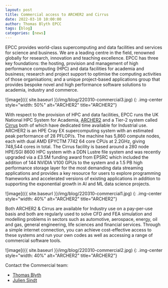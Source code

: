 ```yaml
---
layout: post
title: Commercial access to ARCHER2 and Cirrus
date: 2022-03-10 10:00:00
author: Thomas Blyth EPCC
tags: [blog] 
categories: [news]
---
```



EPCC provides world-class supercomputing and data facilities and services for science and business. We are a leading centre in the field, renowned globally for research, innovation and teaching excellence. EPCC has three key foundations: the hosting, provision and management of high performance computing (HPC) and data facilities for academia and business; research and project support to optimise the computing activities of those organisations; and a unique project-based applications group that provides bespoke novel and high performance software solutions to academia, industry and commerce.

![image]({{ site.baseurl }}/img/blog/220310-commercial3.jpg)
{: .img-center style="width: 50%" 
alt="ARCHER2" 
title="ARCHER2"}

With respect to the provision of HPC and data facilities, EPCC runs the UK National HPC System for Academia, [ARCHER2](www.archer2.ac.uk) and a Tier-2 system called [Cirrus](www.cirrus.ac.uk) both of which have dedicated time available for Industrial use. ARCHER2 is an HPE Cray EX supercomputing system with an estimated peak performance of 28 PFLOP/s. The machine has 5,860 compute nodes, each with dual AMD EPYCTM 7742 64 core CPUs at 2.2GHz, giving 748,544 cores in total. The Cirrus facility is based around a 280 node HPE/SGI 8600 HPC system with a DDN Lustre file system and was recently upgraded via a £3.5M funding award from EPSRC which included the addition of 144 NVIDIA V100 GPUs to the system and a 1.5 PB  high performance storage layer for the most demanding data streaming applications and provides a key resource for users to explore programming frameworks and accelerated versions of existing applications in addition to supporting the exponential growth in AI and ML data science projects.

![image]({{ site.baseurl }}/img/blog/220310-commercial1.jpg)
{: .img-center style="width: 40%" 
alt="ARCHER2" 
title="ARCHER2"}

Both ARCHER2 &amp; Cirrus are available for Industry use on a pay-per-use basis and both are regularly used to solve CFD and FEA simulation and modelling problems in sectors such as automotive, aerospace, energy, oil and gas, general engineering, life sciences and financial services.  Through a simple internet connection, you can achieve cost-effective access to these systems and run your own codes as well as accessing a range of commercial software tools.

![image]({{ site.baseurl }}/img/blog/220310-commercial2.jpg)
{: .img-center style="width: 40%" 
alt="ARCHER2" 
title="ARCHER2"}


Contact the Commercial team:
- [Thomas Blyth](mailto:t.blyth@epcc.ed.ac.uk)
- [Julien Sindt](mailto:j.sindt@epcc.ed.ac.uk)



<!--

<img src="{{ site.baseurl }}/img/news/210127-IMG_0126.jpg" alt="ARCHER2" title="ARCHER2"/>



<a href="https:www        ">
<img src="{{ site.baseurl }}/img/blog/211030-uk-stats-auth.jpg" alt="ARCHER2" title="ARCHER2" style="width: 30%"   /></a>



![image]({{ site.baseurl }}/img/blog/220310-commercial2.jpg)
{: .img-center style="width: 60%" 
alt="ARCHER2" 
title="ARCHER2"}



<div>

<iframe title="Video"  width="1000" height="560" src="https://www.youtube.com/embed/UXHE7ljmhaQ" frameborder="0" allow="accelerometer; autoplay; encrypted-media; gyroscope; picture-in-picture" allowfullscreen></iframe>

</div>


-->